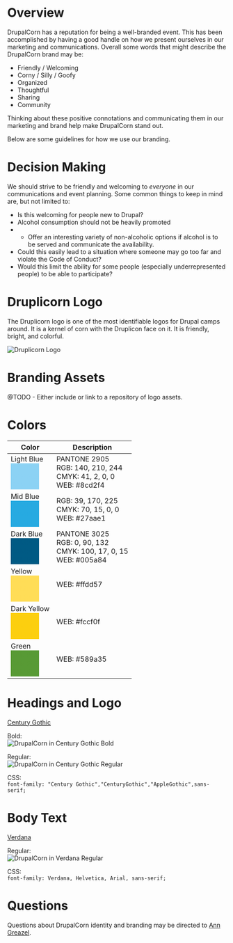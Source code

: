 # Overview

DrupalCorn has a reputation for being a well-branded event. This has been accomplished by having a good handle on how we present ourselves in our marketing and communications. Overall some words that might describe the DrupalCorn brand may be:

 - Friendly / Welcoming
 - Corny / Silly / Goofy
 - Organized
 - Thoughtful
 - Sharing
 - Community
 
Thinking about these positive connotations and communicating them in our marketing and brand help make DrupalCorn stand out.

Below are some guidelines for how we use our branding.

# Decision Making

We should strive to be friendly and welcoming to *everyone* in our communications and event planning. Some common things to keep in mind are, but not limited to:

- Is this welcoming for people new to Drupal?
- Alcohol consumption should not be heavily promoted
- - Offer an interesting variety of non-alcoholic options if alcohol is to be served and communicate the availability.
- Could this easily lead to a situation where someone may go too far and violate the Code of Conduct?
- Would this limit the ability for some people (especially underrepresented people) to be able to participate?

# Druplicorn Logo

The Druplicorn logo is one of the most identifiable logos for Drupal camps around. It is a kernel of corn with the Druplicon face on it. It is friendly, bright, and colorful.

![Druplicorn Logo](../images/druplicorn-150.png)

# Branding Assets

@TODO - Either include or link to a repository of logo assets.

# Colors

| Color | Description |
| ----- | ----------- |
| Light Blue<br><span style="color:#8cd2f4; background-color:#8cd2f4;">SAMPLE<br>SAMPLE<br>SAMPLE</span><br> | PANTONE 2905<br>RGB: 140, 210, 244<br>CMYK: 41, 2, 0, 0<br>WEB: #8cd2f4 |
| Mid Blue<br><span style="color:#27aae1; background-color:#27aae1;">SAMPLE<br>SAMPLE<br>SAMPLE</span><br> | RGB: 39, 170, 225<br>CMYK: 70, 15, 0, 0<br>WEB: #27aae1 |
| Dark Blue<br><span style="color:#005a84; background-color:#005a84;">SAMPLE<br>SAMPLE<br>SAMPLE</span><br> | PANTONE 3025<br>RGB: 0, 90, 132<br>CMYK: 100, 17, 0, 15<br>WEB: #005a84 |
| Yellow<br><span style="color:#ffdd57; background-color:#ffdd57;">SAMPLE<br>SAMPLE<br>SAMPLE</span><br> | WEB: #ffdd57 |
| Dark Yellow<br><span style="color:#fccf0f; background-color:#fccf0f;">SAMPLE<br>SAMPLE<br>SAMPLE</span><br> | WEB: #fccf0f |
| Green<br><span style="color:#589a35; background-color:#589a35;">SAMPLE<br>SAMPLE<br>SAMPLE</span><br> | WEB: #589a35 |

# Headings and Logo

[Century Gothic](https://catalog.monotype.com/family/monotype/century-gothic)

Bold:<br>
![DrupalCorn in Century Gothic Bold](../images/century-gothic-bold.png)

Regular:<br>
![DrupalCorn in Century Gothic Regular](../images/century-gothic-regular.png)

CSS:<br>
```font-family: "Century Gothic","CenturyGothic","AppleGothic",sans-serif;```

# Body Text

[Verdana](https://catalog.monotype.com/family/microsoft-corporation/verdana)

Regular:<br>
![DrupalCorn in Verdana Regular](../images/verdana-regular.png)

CSS:<br>
```font-family: Verdana, Helvetica, Arial, sans-serif;```

# Questions

Questions about DrupalCorn identity and branding may be directed to [Ann Greazel](mailto:ann.greazel@gmail.com).